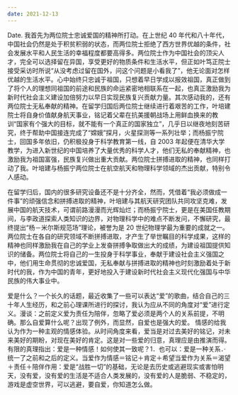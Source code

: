 ```yaml
---
date: 2021-12-13
---
```


Date.
我首先为两位院士忠诚爱国的精神所打动。在上世纪 40 年代和八十年代，中国社会仍然是处于积贫积弱的状态，而两位院士拒绝了西方世界优越的条件，社会发展水平和人民生活的幸福程度都要高得多。两位院士作为中国社会的顶尖人才，完全可以选择留在异国，享受更好的物质条件和生活水平，但正如叶笃正院士接受采访时所说“从没考虑过留在国外，问这个问题是小看我了”，他无论面对怎样优越的生活水平。心中始终只忠诚于祖国，只想着早日学成以报效祖国，真正做到了将个人的理想同祖国的前途和民族的命运紧密地相联系在一起，也真正激励我为新时代社会主义建设加倍努力以早日实现民族复兴贡献力量。其次感动我的，还有两位院士无私奉献的精神。在留学归国后两位院士继续进行着艰苦的工作，叶培建院士将自身价值献身航天事业，铭记着父辈在抗美援朝战场上用鲜血换来的教训“国家有个强大的目标，就不能有一个真正的国家独立”，几乎日以继夜地刻苦研究，终于帮助中国接连完成了“嫦娥”探月，火星探测等一系列壮举；而杨振宁院士，回国多年依旧，仍积极投身于科学教育第一线，自 2003 年起便在清华大学教学，为进入新世纪的中国培养了大量优秀的科学人才，他们无私的奉献精神，也激励我为祖国富强，民族复兴做出重大贡献。两位院士拼搏进取的精神，也同样打动了我。叶培建与杨振宁两位院士在航空航天和物理科学领域的杰出贡献，特别令人感动。

在留学归后，国内的很多研究设备还不是十分齐全，然而，凭借着“我必须做成一件事”的顽强信念和拼搏进取的精神，叶培建与其航天研究团队共同攻坚克难，发展中国的航天技术，可谓前路漫漫而光辉灿烂；而杨振宁院士，更是在美国任教期间，与李政道探索人类知识的边界，对物理科学中的难点不断发问，不懈研究，最终提出“杨－米尔斯规范场”理论，被誉为是 20 世纪物理学最为重要的成就之一。两位院士在各自的研究领域不断拼搏进取，才产生了举世瞩目的科学成果，这样的精神也同样激励我在自己的学业上发奋拼搏争取做出大的成绩，为建设祖国提供知识的储备。两位院士将自己的一生投身于科学事业，奉献于建设社会主义强国之中，他们用生命贯彻的忠诚爱国，无私奉献与拼搏进取的精神也时刻激励着处于新时代的我，作为中国的青年，更好地投入于建设新时代社会主义现代化强国与中华民族的伟大事业中。

爱是什么？一个长久的话题，最近收集了一些可以表达“爱”的歌曲，结合自己的三十年人生经历，和之前心理课所进行的探讨，我认为应从不同的角度对“爱”进行定义。漫谈：之前定义爱为责任为陪伴，忽略了爱必须是两个人的关系前提，不明确。那么自爱算什么呢？出现了例外，而显然，自爱也是强大的爱。 情感的给我认为作为一种主观的情感体验。从时间角度来看，爱当是对过去美好的铭记，对未来美好的期盼，对现在美好的肯定。这是对一些爱的归意，真理应是由推演而得。有限的真理指出：爱是一种情感！如何使其一致呢？1．也可以：爱是一种关系．·统一了之前和之后的定义。当爱作为情感＝铭记＋肯定＋希望当爱作为关系＝渴望＋责任＋陪伴作用：爱是“战胜一切”的基础，无论是去历史或逃避现实或害怕明天，没有爱，没有爱的生活是不适合人类发展的，没有爱的人是脆弱、不稳定的，游戏是虚空世界，可以逃避，要自爱，你知道怎么做。
